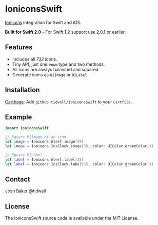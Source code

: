 # IoniconsSwift

[Ionicons](http://ionicons.com/) integration for Swift and iOS.

**Built for Swift 2.0** - For Swift 1.2 support use 2.0.1 or earlier.


## Features

- Includes all *732* icons.
- Tiny API, just one `enum` type and two methods.
- All icons are always balanced and squared.
- Generate icons as `UIImage` or `UILabel`


## Installation

[Carthage](https://github.com/Carthage/Carthage): Add `github tidwall/IoniconsSwift` to your `Cartfile`.

## Example
```swift
import IoniconsSwift

// Square UIImage of an icon.
let image = Ionicons.Alert.image(35)                                 
let image = Ionicons.IosClock.image(35, color: UIColor.greenColor()) 

// Square UILabel
let label = Ionicons.Alert.label(35)                                 
let label = Ionicons.IosClock.label(35, color: UIColor.greenColor()) 

```

## Contact
Josh Baker [@tidwall](http://twitter.com/tidwall)

## License

The IoniconsSwift source code is available under the MIT License.
